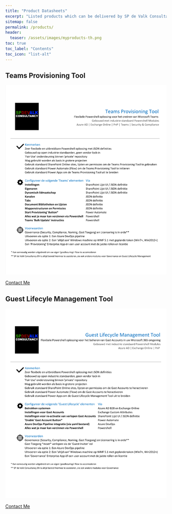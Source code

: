 ```yaml
---
title: "Product Datasheets"
excerpt: "Listed products which can be delivered by SP de Valk Consultancy BV"
sitemap: false
permalink: /products/
header:
  teaser: /assets/images/myproducts-th.png
toc: true
toc_label: "Contents"
toc_icon: "list-alt"
---
```


## Teams Provisioning Tool

![Teams Provisioning Tool](/assets/docs/SPdeValkConsultancyBV-Producten-Datasheet-TeamsProvisioningTool.png)

<a href="[#](/about/#contact)" class="btn btn--success">Contact Me</a>

## Guest Lifecyle Management Tool

![Guest Lifecyle Management Tool](/assets/docs/SPdeValkConsultancyBV-Producten-Datasheet-GuestLifeCycleManagementTool.png)

<a href="[#](/about/#contact)" class="btn btn--success">Contact Me</a>
